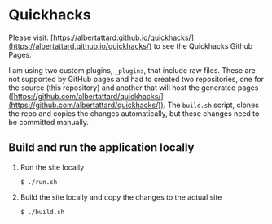 # Quickhacks

Please visit: [https://albertattard.github.io/quickhacks/](https://albertattard.github.io/quickhacks/) to see the
Quickhacks Github Pages.

I am using two custom plugins, `_plugins`, that include raw files. These are not supported by GitHub pages and had to
created two repositories, one for the source (this repository) and another that will host the generated
pages ([https://github.com/albertattard/quickhacks/](https://github.com/albertattard/quickhacks/)). The `build.sh`
script, clones the repo and copies the changes automatically, but these changes need to be committed manually.

## Build and run the application locally

1. Run the site locally

   ```console
   $ ./run.sh
   ```

1. Build the site locally and copy the changes to the actual site

   ```console
   $ ./build.sh
   ```
